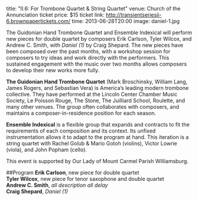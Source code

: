 title: "II.6: For Trombone Quartet & String Quartet"
venue: Church of the Annunciation
ticket price: $15
ticket link: http://transientseriesii-6.brownpapertickets.com/
time: 2013-06-28T20:00
image: daniel-1.jpg

The Guidonian Hand Trombone Quartet and Ensemble Indexical will perform new
pieces for double quartet by composers Erik Carlson, Tyler Wilcox, and Andrew
C. Smith, with *Daniel (1)* by Craig Shepard. The new pieces have been composed
over the past months, with a workshop session for composers to try ideas and
work directly with the performers. This sustained engagement with the music
over two months allows composers to develop their new works more fully.

**The Guidonian Hand Trombone Quartet** (Mark Broschinsky, William Lang, James
Rogers, and Sebastian Vera) is America’s leading modern trombone collective.
They have performed at the Lincoln Center Chamber Music Society, Le Poisson
Rouge, The Stone, The Juilliard School, Roulette, and many other venues. The
group often collaborates with composers, and maintains a composer-in-residence
position for each season.

**Ensemble Indexical** is a flexible group that expands and contracts to fit
the requirements of each composition and its context. Its unfixed
instrumentation allows it to adapt to the program at hand. This iteration is a
string quartet with Rachel Golub & Mario Gotoh (violins), Victor Lowrie
(viola), and John Popham (cello).

This event is supported by Our Lady of Mount Carmel Parish Williamsburg.

##Program
**Erik Carlson**, new piece for double quartet  
**Tyler Wilcox**, new piece for tenor saxophone and double quartet  
**Andrew C. Smith**, *all description all delay*  
**Craig Shepard**, *Daniel (1)*